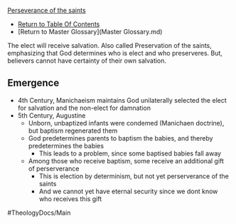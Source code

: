 [Perseverance of the saints](Perseverance_of_the_saints.md)
- [Return to Table Of Contents](README.md)
- [Return to Master Glossary](Master Glossary.md)

The elect will receive salvation. 
Also called Preservation of the saints, emphasizing that God determines who is elect and who preserveres. 
But, believers cannot have certainty of their own salvation.

## Emergence
- 4th Century, Manichaeism maintains God unilaterally selected the elect for salvation and the non-elect for damnation
- 5th Century, Augustine
  - Unborn, unbaptized infants were condemed (Manichaen doctrine), but baptism regenerated them
  - God predetermines parents to baptism the babies, and thereby predetermines the babies
    - This leads to a problem, since some baptised babies fall away
  - Among those who receive baptism, some receive an additional gift of perserverance
    - This is election by determinism, but not yet perserverance of the saints 
    - And we cannot yet have eternal security since we dont know who receives this gift





#TheologyDocs/Main